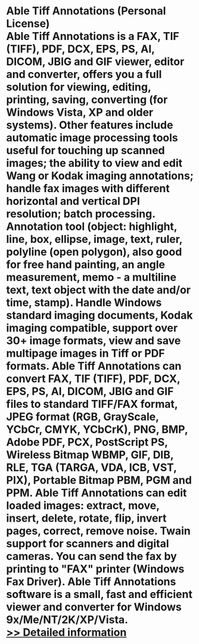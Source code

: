 # Able Tiff Annotations (Personal License)<br />Able Tiff Annotations is a FAX, TIF (TIFF), PDF, DCX, EPS, PS, AI, DICOM, JBIG and GIF viewer, editor and converter, offers you a full solution for viewing, editing, printing, saving, converting (for Windows Vista, XP and older systems). Other features include automatic image processing tools useful for touching up scanned images; the ability to view and edit Wang or Kodak imaging annotations; handle fax images with different horizontal and vertical DPI resolution; batch processing. Annotation tool (object: highlight, line, box, ellipse, image, text, ruler, polyline (open polygon), also good for free hand painting, an angle measurement, memo - a multiline text, text object with the date and/or time, stamp). Handle Windows standard imaging documents, Kodak imaging compatible, support over 30+ image formats, view and save multipage images in Tiff or PDF formats. Able Tiff Annotations can convert FAX, TIF (TIFF), PDF, DCX, EPS, PS, AI, DICOM, JBIG and GIF files to standard TIFF/FAX format, JPEG format (RGB, GrayScale, YCbCr, CMYK, YCbCrK), PNG, BMP, Adobe PDF, PCX, PostScript PS, Wireless Bitmap WBMP, GIF, DIB, RLE, TGA (TARGA, VDA, ICB, VST, PIX), Portable Bitmap PBM, PGM and PPM. Able Tiff Annotations can edit loaded images: extract, move, insert, delete, rotate, flip, invert pages, correct, remove noise. Twain support for scanners and digital cameras. You can send the fax by printing to "FAX" printer (Windows Fax Driver). Able Tiff Annotations software is a small, fast and efficient viewer and converter for Windows 9x/Me/NT/2K/XP/Vista.<br />[>> Detailed information](https://secure.shareit.com/shareit/product.html?productid=300373500&affiliateid=200057808)